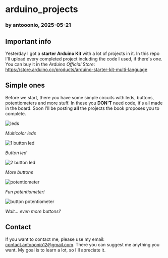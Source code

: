 # arduino_projects

### by antooonio, 2025-05-21

## Important info
Yesterday I got a **starter Arduino Kit** with a lot of projects in it. In this repo I'll upload every completed project including the code I used, if there's one. 
You can buy it in the _Arduino Official Store_: https://store.arduino.cc/products/arduino-starter-kit-multi-language

## Simple ones
Before we start, there you have some simple circuits with leds, buttons, potentiometers and more stuff. In these you **DON'T** need code, it's all made in the board.
Soon I'll be posting **all** the projects the book proposes you to complete.

![leds](https://github.com/user-attachments/assets/452b118d-19a3-4b81-8032-1aecfbdc05a6)

*Multicolor leds*

![1 button led](https://github.com/user-attachments/assets/99bba0d0-145e-4fbb-9cc9-e19fd5a5e58f)

*Button led*

![2 button led](https://github.com/user-attachments/assets/e5f6124b-b415-4523-be56-fb5dad955ccc)

*More buttons*

![potentiometer](https://github.com/user-attachments/assets/a1f4483c-61de-456f-84cd-6575d562db2f)

*Fun potentiometer!*

![button potentiometer](https://github.com/user-attachments/assets/846a0c8d-a794-41f4-9755-c53e7462ed4b)

*Wait... even more buttons?*

## Contact
If you want to contact me, please use my email: contact.antooonio12@gmail.com. There you can suggest me anything you want.
My goal is to learn a lot, so I'll apreciate it.
